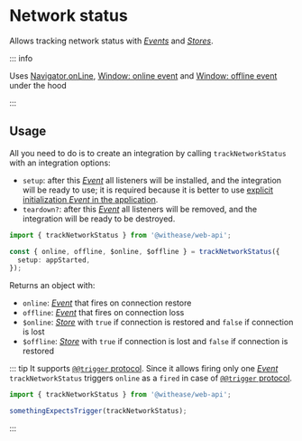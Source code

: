 # Network status

Allows tracking network status with [_Events_](https://effector.dev/docs/api/effector/event) and [_Stores_](https://effector.dev/docs/api/effector/store).

::: info

Uses [Navigator.onLine](https://developer.mozilla.org/en-US/docs/Web/API/Navigator/onLine), [Window: online event](https://developer.mozilla.org/en-US/docs/Web/API/Window/online_event) and [Window: offline event](https://developer.mozilla.org/en-US/docs/Web/API/Window/offline_event) under the hood

:::

## Usage

All you need to do is to create an integration by calling `trackNetworkStatus` with an integration options:

- `setup`: after this [_Event_](https://effector.dev/docs/api/effector/event) all listeners will be installed, and the integration will be ready to use; it is required because it is better to use [explicit initialization _Event_ in the application](/magazine/explicit_start).
- `teardown?`: after this [_Event_](https://effector.dev/docs/api/effector/event) all listeners will be removed, and the integration will be ready to be destroyed.

```ts
import { trackNetworkStatus } from '@withease/web-api';

const { online, offline, $online, $offline } = trackNetworkStatus({
  setup: appStarted,
});
```

Returns an object with:

- `online`: [_Event_](https://effector.dev/docs/api/effector/event) that fires on connection restore
- `offline`: [_Event_](https://effector.dev/docs/api/effector/event) that fires on connection loss
- `$online`: [_Store_](https://effector.dev/docs/api/effector/store) with `true` if connection is restored and `false` if connection is lost
- `$offline`: [_Store_](https://effector.dev/docs/api/effector/store) with `true` if connection is lost and `false` if connection is restored

::: tip
It supports [`@@trigger` protocol](/protocols/trigger). Since it allows firing only one [_Event_](https://effector.dev/docs/api/effector/event) `trackNetworkStatus` triggers `online` as a `fired` in case of [`@@trigger` protocol](/protocols/trigger).

```ts
import { trackNetworkStatus } from '@withease/web-api';

somethingExpectsTrigger(trackNetworkStatus);
```

:::

